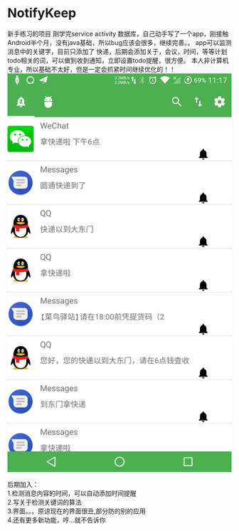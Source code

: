 # NotifyKeep
新手练习的项目
刚学完service activity 数据库，自己动手写了一个app，刚接触Android半个月，没有java基础，所以bug应该会很多，继续完善。。
app可以监测消息中的关键字，目前只添加了 快递，后期会添加关于，会议，时间，等等计划todo相关的词，可以做到收到通知，立即设置todo提醒，很方便。
本人非计算机专业，所以基础不太好，但是一定会抓紧时间继续优化的！！
![image](https://github.com/sunyton/NotifyKeep/blob/master/screenshot.jpg)

后期加入：<br>
1.检测消息内容的时间，可以自动添加时间提醒 <br>
2.写关于检测关键词的算法<br>
3.界面。。。原谅现在的界面很丑,部分防的别的应用<br>
4.还有更多新功能，哼...就不告诉你<br>
